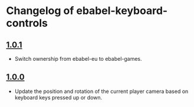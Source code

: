 # Changelog of ebabel-keyboard-controls

## [1.0.1](https://github.com/ebabel-games/ebabel-keyboard-controls/releases/tag/v1.0.1)
- Switch ownership from ebabel-eu to ebabel-games.

## [1.0.0](https://github.com/ebabel-games/ebabel-keyboard-controls/releases/tag/v1.0.0)
- Update the position and rotation of the current player camera based on keyboard keys pressed up or down.
